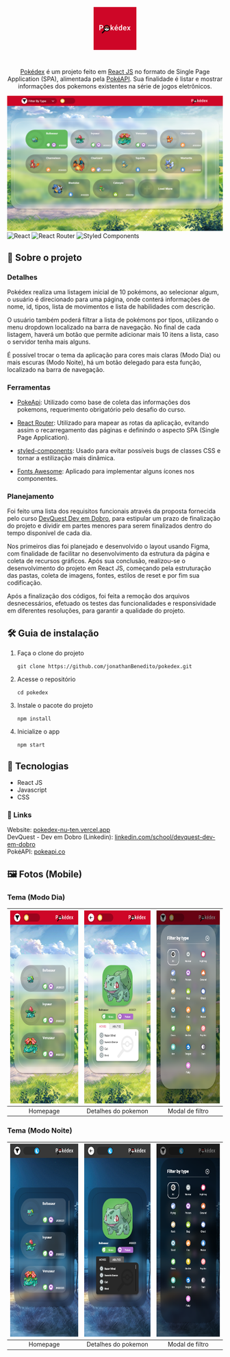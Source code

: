 <div align="center">
  <img alt="Logo" src="public/app-logo.png" width="100" />
</div>
<h1 align="center"></h1>
<p align="center">
    <a href="https://pokedex-1v9psfcic-jonathanbenedito.vercel.app/" target="_blank">Pokédex</a> é um projeto feito em <a href="https://reactjs.org/">React JS</a> no formato de Single Page Application (SPA), alimentada pela <a href="https://pokeapi.co/">PokéAPI</a>. Sua finalidade é listar e mostrar informações dos pokemons existentes na série de jogos eletrônicos.</a> 
</p>

![demo](public/images/design/desktop/light-mode/desktop-layout.png)
![React](https://img.shields.io/badge/react-%2320232a.svg?style=for-the-badge&logo=react&logoColor=%2361DAFB)
![React Router](https://img.shields.io/badge/React_Router-CA4245?style=for-the-badge&logo=react-router&logoColor=white)
![Styled Components](https://img.shields.io/badge/styled--components-DB7093?style=for-the-badge&logo=styled-components&logoColor=white)

## 💬 Sobre o projeto

### Detalhes

Pokédex realiza uma listagem inicial de 10 pokémons, ao selecionar algum, o usuário é direcionado para uma página, onde conterá informações de nome, id, tipos, lista de movimentos e lista de habilidades com descrição.

O usuário também poderá filtrar a lista de pokémons por tipos, utilizando o menu dropdown localizado na barra de navegação. No final de cada listagem, haverá um botão que permite adicionar mais 10 itens a lista, caso o servidor tenha mais alguns.

É possível trocar o tema da aplicação para cores mais claras (Modo Dia) ou mais escuras (Modo Noite), há um botão delegado para esta função, localizado na barra de navegação.

### Ferramentas

- <u>PokeApi</u>: Utilizado como base de coleta das informações dos pokemons, requerimento obrigatório pelo desafio do curso.

- <u>React Router</u>: Utilizado para mapear as rotas da aplicação, evitando assim o recarregamento das páginas e definindo o aspecto SPA (Single Page Application).

- <u>styled-components</u>: Usado para evitar possíveis bugs de classes CSS e tornar a estilização mais dinâmica.

- <u>Fonts Awesome</u>: Aplicado para implementar alguns ícones nos componentes.

### Planejamento

Foi feito uma lista dos requisitos funcionais através da proposta fornecida pelo curso <a href="https://www.linkedin.com/school/devquest-dev-em-dobro/">DevQuest Dev em Dobro</a>, para estipular um prazo de finalização do projeto e dividir em partes menores para serem finalizados dentro do tempo disponível de cada dia.


Nos primeiros dias foi planejado e desenvolvido o layout usando Figma, com finalidade de facilitar no desenvolvimento da estrutura da página e coleta de recursos gráficos. Após sua conclusão, realizou-se o desenvolvimento do projeto em React JS, começando pela estruturação das pastas, coleta de imagens, fontes, estilos de reset e por fim sua codificação.


Após a finalização dos códigos, foi feita a remoção dos arquivos desnecessários, efetuado os testes das funcionalidades e responsividade em diferentes resoluções, para garantir a qualidade do projeto.

## 🛠 Guia de instalação

1. Faça o clone do projeto
    ```
    git clone https://github.com/jonathanBenedito/pokedex.git
    ```

2. Acesse o repositório
    ```
    cd pokedex
    ```

3. Instale o pacote do projeto
    ```
    npm install
    ```

4. Inicialize o app
    ```
    npm start
    ```

## 🧱 Tecnologias

- React JS
- Javascript
- CSS

### 🔗 Links

Website: <a href="https://pokedex-nu-ten.vercel.app/">pokedex-nu-ten.vercel.app</a>
<br />
DevQuest - Dev em Dobro (Linkedin): <a href="https://www.linkedin.com/school/devquest-dev-em-dobro/" target="_blank">linkedin.com/school/devquest-dev-em-dobro</a>
<br />
PokéAPI: <a href="https://pokeapi.co/">pokeapi.co</a>
<br />

## 🖼 Fotos (Mobile)

### Tema (Modo Dia)
| <img alt="pokedex mobile homepage" src="public/images/design/mobile/light-mode/mobile-layout.png" height="450" />  | <img alt="pokedex mobile pokemon details" src="public/images/design/mobile/light-mode/mobile-layout-details.png" height="450"/> | <img alt="news homepage mobile menu" src="public/images/design/mobile/light-mode/mobile-layout-filter-modal.png" height="450"/> |
|:---:|:---:|:---:|
| Homepage | Detalhes do pokemon | Modal de filtro

### Tema (Modo Noite)
| <img alt="pokedex mobile homepage" src="public/images/design/mobile/dark-mode/mobile-layout-dark-mode.png" height="450" />  | <img alt="pokedex mobile pokemon details" src="public/images/design/mobile/dark-mode/mobile-layout-details-dark-mode.png" height="450"/> | <img alt="news homepage mobile menu" src="public/images/design/mobile/dark-mode/mobile-layout-filter-modal-dark-mode.png" height="450"/> |
|:---:|:---:|:---:|
| Homepage | Detalhes do pokemon | Modal de filtro
